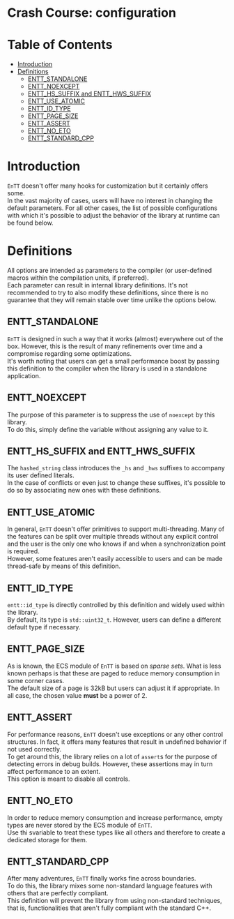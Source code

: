 # Crash Course: configuration

<!--
@cond TURN_OFF_DOXYGEN
-->
# Table of Contents

* [Introduction](#introduction)
* [Definitions](#definitions)
  * [ENTT_STANDALONE](#entt_standalone)
  * [ENTT_NOEXCEPT](#entt_noexcept)
  * [ENTT_HS_SUFFIX and ENTT_HWS_SUFFIX](#entt_hs_suffix_and_entt_hws_suffix)
  * [ENTT_USE_ATOMIC](#entt_use_atomic)
  * [ENTT_ID_TYPE](#entt_id_type)
  * [ENTT_PAGE_SIZE](#entt_page_size)
  * [ENTT_ASSERT](#entt_assert)
  * [ENTT_NO_ETO](#entt_no_eto)
  * [ENTT_STANDARD_CPP](#entt_standard_cpp)

<!--
@endcond TURN_OFF_DOXYGEN
-->

# Introduction

`EnTT` doesn't offer many hooks for customization but it certainly offers
some.<br/>
In the vast majority of cases, users will have no interest in changing the
default parameters. For all other cases, the list of possible configurations
with which it's possible to adjust the behavior of the library at runtime can be
found below.

# Definitions

All options are intended as parameters to the compiler (or user-defined macros
within the compilation units, if preferred).<br/>
Each parameter can result in internal library definitions. It's not recommended
to try to also modify these definitions, since there is no guarantee that they
will remain stable over time unlike the options below.

## ENTT_STANDALONE

`EnTT` is designed in such a way that it works (almost) everywhere out of the
box. However, this is the result of many refinements over time and a compromise
regarding some optimizations.<br/>
It's worth noting that users can get a small performance boost by passing this
definition to the compiler when the library is used in a standalone application.

## ENTT_NOEXCEPT

The purpose of this parameter is to suppress the use of `noexcept` by this
library.<br/>
To do this, simply define the variable without assigning any value to it.

## ENTT_HS_SUFFIX and ENTT_HWS_SUFFIX

The `hashed_string` class introduces the `_hs` and `_hws` suffixes to accompany
its user defined literals.<br/>
In the case of conflicts or even just to change these suffixes, it's possible to
do so by associating new ones with these definitions.

## ENTT_USE_ATOMIC

In general, `EnTT` doesn't offer primitives to support multi-threading. Many of
the features can be split over multiple threads without any explicit control and
the user is the only one who knows if and when a synchronization point is
required.<br/>
However, some features aren't easily accessible to users and can be made
thread-safe by means of this definition.

## ENTT_ID_TYPE

`entt::id_type` is directly controlled by this definition and widely used within
the library.<br/>
By default, its type is `std::uint32_t`. However, users can define a different
default type if necessary.

## ENTT_PAGE_SIZE

As is known, the ECS module of `EnTT` is based on _sparse sets_. What is less
known perhaps is that these are paged to reduce memory consumption in some
corner cases.<br/>
The default size of a page is 32kB but users can adjust it if appropriate. In
all case, the chosen value **must** be a power of 2.

## ENTT_ASSERT

For performance reasons, `EnTT` doesn't use exceptions or any other control
structures. In fact, it offers many features that result in undefined behavior
if not used correctly.<br/>
To get around this, the library relies on a lot of `assert`s for the purpose of
detecting errors in debug builds. However, these assertions may in turn affect
performance to an extent.<br/>
This option is meant to disable all controls.

## ENTT_NO_ETO

In order to reduce memory consumption and increase performance, empty types are
never stored by the ECS module of `EnTT`.<br/>
Use thi svariable to treat these types like all others and therefore to create a
dedicated storage for them.

## ENTT_STANDARD_CPP

After many adventures, `EnTT` finally works fine across boundaries.<br/>
To do this, the library mixes some non-standard language features with others
that are perfectly compliant.<br/>
This definition will prevent the library from using non-standard techniques,
that is, functionalities that aren't fully compliant with the standard C++.
